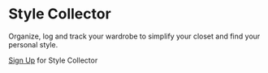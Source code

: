 # Style Collector
Organize, log and track your wardrobe to simplify your closet and find your personal style.

[Sign Up](https://stylecollector.herokuapp.com/ "Style Collector Closet Orgnaizer") for Style Collector
 
